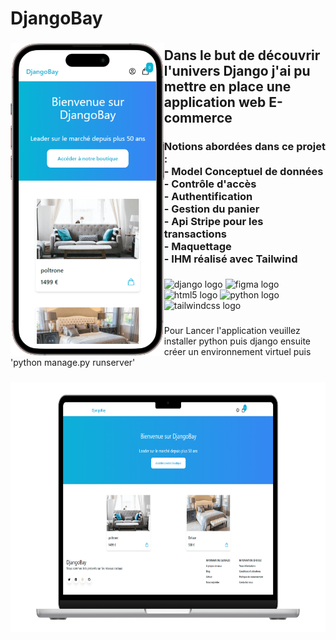 
<h1 align="left">DjangoBay</h1>

###

<img align="left" height="500" src="https://raw.githubusercontent.com/KilianOlry/DjangoBay/master/media/preview/preview-mobile.png"  />

###

<h2 align="left">Dans le but de découvrir l'univers Django j'ai pu mettre en place une application web E-commerce</h2>

###

<h3 align="left">Notions abordées dans ce projet :<br> - Model Conceptuel de données<br>- Contrôle d'accès<br>- Authentification <br>- Gestion du panier<br>- Api Stripe pour les transactions<br>- Maquettage <br>- IHM réalisé avec Tailwind</h3>

###

<div align="left">
  <img src="https://cdn.jsdelivr.net/gh/devicons/devicon/icons/django/django-plain-wordmark.svg" height="40" width="84" alt="django logo"  />
  <img src="https://cdn.jsdelivr.net/gh/devicons/devicon/icons/figma/figma-original.svg" height="40" width="84" alt="figma logo"  />
  <img src="https://cdn.jsdelivr.net/gh/devicons/devicon/icons/html5/html5-original.svg" height="40" width="84" alt="html5 logo"  />
  <img src="https://cdn.jsdelivr.net/gh/devicons/devicon/icons/python/python-original-wordmark.svg" height="40" width="84" alt="python logo"  />
  <img src="https://cdn.jsdelivr.net/gh/devicons/devicon/icons/tailwindcss/tailwindcss-plain.svg" height="40" width="84" alt="tailwindcss logo"  />
</div>

###

<p align="left">Pour Lancer l'application veuillez installer python puis django ensuite créer un environnement virtuel puis<br>'python manage.py runserver'</p>

###

<div align="center">
  <img height="400" src="https://raw.githubusercontent.com/KilianOlry/DjangoBay/master/media/preview/preview-desktop.png"  />
</div>

###
